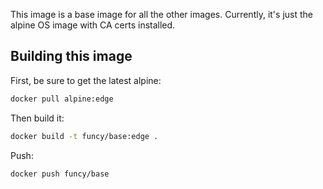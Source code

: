 
This image is a base image for all the other images. Currently, it's just the alpine OS image with CA certs installed. 

## Building this image

First, be sure to get the latest alpine:

```sh
docker pull alpine:edge
```

Then build it:

```sh
docker build -t funcy/base:edge .
```

Push:

```sh
docker push funcy/base
```
